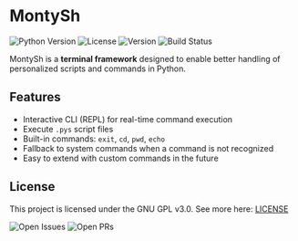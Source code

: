 # MontySh

![Python Version](https://img.shields.io/badge/python-3.8+-blue)
![License](https://img.shields.io/badge/license-GPLv3-brightgreen)
![Version](https://img.shields.io/badge/version-0.0.1-yellow)
![Build Status](https://img.shields.io/badge/build-pending-lightgrey)

MontySh is a **terminal framework** designed to enable better handling of personalized scripts and commands in Python.

## Features

- Interactive CLI (REPL) for real-time command execution
- Execute `.pys` script files
- Built-in commands: `exit`, `cd`, `pwd`, `echo`
- Fallback to system commands when a command is not recognized
- Easy to extend with custom commands in the future

## License

This project is licensed under the GNU GPL v3.0.
See more here: [LICENSE](LICENSE)

![Open Issues](https://img.shields.io/github/issues/MauricioReisdoefer/montysh)
![Open PRs](https://img.shields.io/github/issues-pr/MauricioReisdoefer/montysh)
